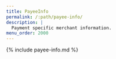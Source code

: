 ```yaml
---
title: PayeeInfo
permalink: /:path/payee-info/
description: |
  Payment specific merchant information.
menu_order: 2000
---
```


{% include payee-info.md %}
